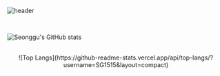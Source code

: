 ![header](https://capsule-render.vercel.app/api?type=waving&color=0:ff5722,100:f3e5f5&height=200&section=header&text=Welcome%20to%0A%20seonggu's%20Github!&fontSize=40&fontColor=ffffff&animation=fadeIn&fontAlign=50&fontAlignY=35)

<br>

![Seonggu's GitHub stats](https://github-readme-stats.vercel.app/api?username=SG1515&show_icons=true&theme=radical)

<br>
<div align="center">
![Top Langs](https://github-readme-stats.vercel.app/api/top-langs/?username=SG1515&layout=compact)
</div>


<!--
**SG1515/SG1515** is a ✨ _special_ ✨ repository because its `README.md` (this file) appears on your GitHub profile.

Here are some ideas to get you started:

- 🔭 I’m currently working on ...
- 🌱 I’m currently learning ...
- 👯 I’m looking to collaborate on ...
- 🤔 I’m looking for help with ...
- 💬 Ask me about ...
- 📫 How to reach me: ...
- 😄 Pronouns: ...
- ⚡ Fun fact: ...
-->
